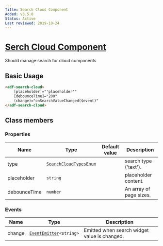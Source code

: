 ```yaml
---
Title: Search Cloud Component
Added: v3.5.0
Status: Active
Last reviewed: 2019-10-24
---
```


# [Serch Cloud Component](../../../lib/core/search-cloud/search-cloud.component.ts "Defined in pagination.component.ts")

Should manage search for cloud components

## Basic Usage

```html
<adf-search-cloud>
    [placeholder]="'placeholder'"
    [debounceTime]="200"
    (change)="onSearchValueChanged($event)"
</adf-search-cloud>
```

## Class members

### Properties

| Name | Type | Default value | Description |
| ---- | ---- | ------------- | ----------- |
| type | [`SearchCloudTypesEnum`](../../../lib/core/models/search-cloud.model.ts) |  | search type ('text'). |
| placeholder | `string` |  | placeholder content. |
| debounceTime | `number` |  | An array of page sizes. |

### Events

| Name | Type | Description |
| ---- | ---- | ----------- |
| change | [`EventEmitter`](https://angular.io/api/core/EventEmitter)`<string>` | Emitted when search widget value is changed. |
